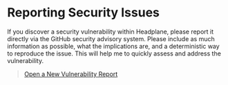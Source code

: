 # Reporting Security Issues

If you discover a security vulnerability within Headplane, please report it
directly via the GitHub security advisory system. Please include as much
information as possible, what the implications are, and a deterministic way
to reproduce the issue. This will help me to quickly assess and address the
vulnerability.

> [Open a New Vulnerability Report](https://github.com/tale/headplane/security/advisories/new)
